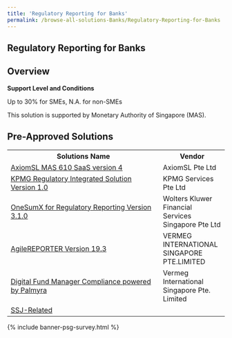 ```yaml
---
title: 'Regulatory Reporting for Banks'
permalink: /browse-all-solutions-Banks/Regulatory-Reporting-for-Banks
---
```


## Regulatory Reporting for Banks
## Overview

**Support Level and Conditions**

Up to 30% for SMEs, N.A. for non-SMEs

This solution is supported by Monetary Authority of Singapore (MAS).

## Pre-Approved Solutions

<table>
<tr>
<th style='width: auto;'><b>Solutions Name</b></th>
<th style='width: 30%;'><b>Vendor</b></th>
</tr>
<tr>
<td><a href='/productivity-solutions-grant/solutionrepo/solution1499' target='_blank'>AxiomSL MAS 610 SaaS version 4</a><br></td>
<td>AxiomSL Pte Ltd</td>
</tr>
<tr>
<td><a href='/productivity-solutions-grant/solutionrepo/solution1502' target='_blank'>KPMG Regulatory Integrated Solution Version 1.0</a><br></td>
<td>KPMG Services Pte Ltd</td>
</tr>
<tr>
<td><a href='/productivity-solutions-grant/solutionrepo/solution1507' target='_blank'>OneSumX for Regulatory Reporting Version 3.1.0</a><br></td>
<td>Wolters Kluwer Financial Services Singapore Pte Ltd</td>
</tr>
<tr>
<td><a href='/productivity-solutions-grant/solutionrepo/solution1856' target='_blank'>AgileREPORTER Version 19.3</a><br></td>
<td>VERMEG INTERNATIONAL SINGAPORE PTE.LIMITED</td>
</tr>
<tr>
<td><a href='/productivity-solutions-grant/solutionrepo/solution3191' target='_blank'>Digital Fund Manager Compliance powered by Palmyra</a><br></td>
<td>Vermeg International Singapore Pte. Limited</td>
</tr>
<tr>
<td><a href='/productivity-solutions-grant/solutionrepo/solution3651' target='_blank'>SSJ-Related</a><br></td>
<td></td>
</tr>
</table>

{% include banner-psg-survey.html %}

